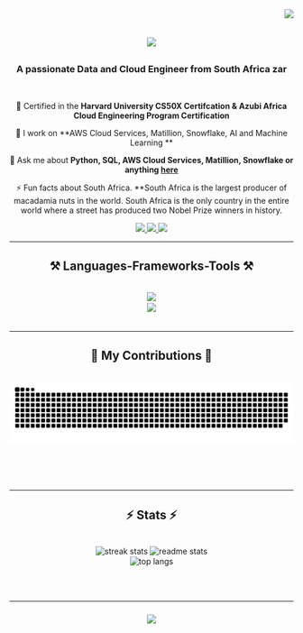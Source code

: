 <img align="right" src="https://visitor-badge.laobi.icu/badge?page_id=ShaneTheAnalyst" />

<h1 align="center">
    <img src="https://readme-typing-svg.herokuapp.com/?font=Righteous&size=35&center=true&vCenter=true&width=500&height=70&duration=4000&lines=👋Hallo+Iedereen!+👋;+I'm+Shane+TheDutchman!👋;" />
</h1>

<h3 align="center">A passionate Data and Cloud Engineer from South Africa zar</h3>

<br/>

<div align="center">
 
 🔭 Certified in the **Harvard University CS50X Certifcation & Azubi Africa Cloud Engineering Program Certification**
 
 🌱 I work on **AWS Cloud Services, Matillion, Snowflake, AI and Machine Learning **

 💬 Ask me about **Python, SQL, AWS Cloud Services, Matillion, Snowflake or anything [here](https://github.com/ShaneTheAnalyst/ShaneTheAnalyst/issues)**

 ⚡ Fun facts about South Africa. **South Africa is the largest producer of macadamia nuts in the world. South Africa is the only country in the entire world where a street has produced two Nobel Prize winners in history.
 
 </div>
 
<div align="center"> 
  <a href="mailto:deboershane0@gmail.com">
    <img src="https://img.shields.io/badge/Gmail-333333?style=for-the-badge&logo=gmail&logoColor=red" />
  </a>
  <a href="https://www.linkedin.com/in/shane-mondre-de-boer-0ba2a7232/" target="_blank">
    <img src="https://img.shields.io/badge/LinkedIn-0077B5?style=for-the-badge&logo=linkedin&logoColor=white" target="_blank" />
  </a>
  <a href="https://shanetheanalyst.github.io/index.html" target="_blank">
     <img src="https://img.shields.io/badge/Portfolio-FF5722?style=for-the-badge&logo=todoist&logoColor=white" target="_blank" /> <!-- sqlite, safari, google-chrome are other good icon options -->
  </a>
</div>

 <hr/>
 
<h2 align="center">⚒️ Languages-Frameworks-Tools ⚒️</h2>
<br/>
<div align="center">
    <img src="https://skillicons.dev/icons?i=github,visualstudio,replit,sqlite,docker,githubactions,gmail,html,dynamodb,git," /><br>
    <img src="https://skillicons.dev/icons?i=bash,cloudflare,discord,r,mysql,selenium,powershell,py,gcp,flask,kafka,kubernetes,vscode,aws,gitlab," />
</div>

<br/>
<hr/>

<div align="center">
  <h2>🐍 My Contributions 🐍</h2>
  <br>
  <img alt="snake eating my contributions" src="https://raw.githubusercontent.com/salesp07/salesp07/output/github-contribution-grid-snake.svg" />
  
  <br/><br/><br/>
</div>

<hr/>

<h2 align="center">⚡ Stats ⚡</h2>
<br>
<div align=center>
  <img width=390 src="https://streak-stats.demolab.com/?user=ShaneTheAnalyst&count_private=true&theme=react&border_radius=10" alt="streak stats"/>
  <img width=390 src="https://github-readme-stats-ShaneTheAnalyst.vercel.app/api?username=ShaneTheAnalyst&count_private=true&show_icons=true&theme=react&rank_icon=github&border_radius=10" alt="readme stats" />
  <br/>
  <img width=325 align="center" src="https://github-readme-stats-ShaneTheAnalyst.vercel.app/api/top-langs/?username=ShaneTheAnalyst&hide=HTML&langs_count=8&layout=compact&theme=react&border_radius=10&size_weight=0.5&count_weight=0.5&exclude_repo=github-readme-stats" alt="top langs" />
</div>

<br/><br/>
<hr/>

<h3 align="center">
    <img src="https://readme-typing-svg.herokuapp.com/?font=Righteous&size=25&center=true&vCenter=true&width=500&height=70&duration=4000&lines=Bedankt+voor+het+bezoeken!+✌️;+Shoot+me+a+message+on+Linkedin!;I'm+always+down+to+collab+:)">
</h3>

<br/>

